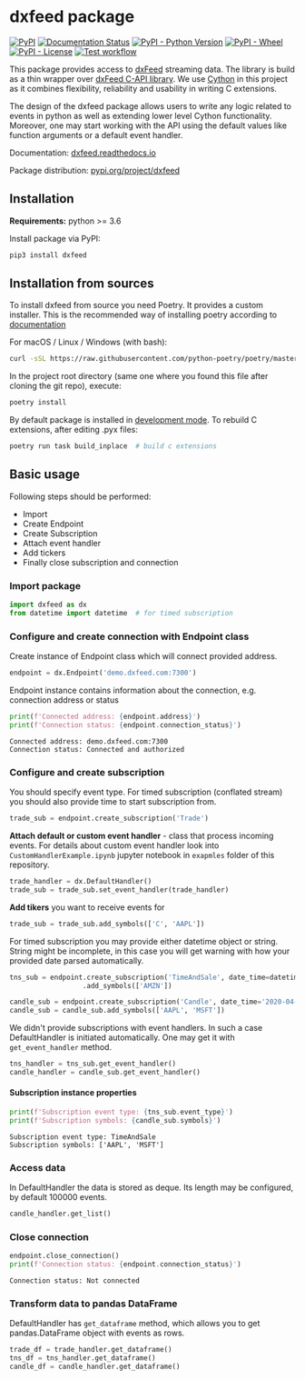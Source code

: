 # dxfeed package

[![PyPI](https://img.shields.io/pypi/v/dxfeed)](https://pypi.org/project/dxfeed/)
[![Documentation Status](https://readthedocs.org/projects/dxfeed/badge/?version=latest)](https://dxfeed.readthedocs.io/en/latest/?badge=latest)
[![PyPI - Python Version](https://img.shields.io/pypi/pyversions/dxfeed)](https://pypi.org/project/dxfeed/)
[![PyPI - Wheel](https://img.shields.io/pypi/wheel/dxfeed)](https://pypi.org/project/dxfeed/)
[![PyPI - License](https://img.shields.io/pypi/l/dxfeed)](https://github.com/dxFeed/dxfeed-python-api/blob/master/LICENSE)
[![Test workflow](https://github.com/dxFeed/dxfeed-python-api/workflows/Test%20package/badge.svg)](https://github.com/dxFeed/dxfeed-python-api/actions)



This package provides access to [dxFeed](https://www.dxfeed.com/) streaming data.
The library is build as a thin wrapper over [dxFeed C-API library](https://github.com/dxFeed/dxfeed-c-api).
We use [Cython](https://cython.org/) in this project as it combines flexibility, reliability and
usability in writing C extensions.

The design of the dxfeed package allows users to write any logic related to events in python as well as 
extending lower level Cython functionality. Moreover, one may start working with the API using the default 
values like function arguments or a default event handler.

Documentation: [dxfeed.readthedocs.io](https://dxfeed.readthedocs.io/en/latest/)

Package distribution: [pypi.org/project/dxfeed](https://pypi.org/project/dxfeed/)

## Installation

**Requirements:** python >= 3.6

Install package via PyPI:

```python
pip3 install dxfeed
``` 

## Installation from sources

To install dxfeed from source you need Poetry. It provides a custom installer.
This is the recommended way of installing poetry according to [documentation](https://python-poetry.org/docs/)

For macOS / Linux / Windows (with bash):

```bash
curl -sSL https://raw.githubusercontent.com/python-poetry/poetry/master/get-poetry.py | python
```

In the project root directory (same one where you found this file after
cloning the git repo), execute:

```bash
poetry install 
```

By default package is installed in 
[development mode](https://pip.pypa.io/en/latest/reference/pip_install.html#editable-installs). To rebuild 
C extensions, after editing .pyx files:

```bash
poetry run task build_inplace  # build c extensions
```

## Basic usage

Following steps should be performed:

* Import
* Create Endpoint
* Create Subscription
* Attach event handler
* Add tickers
* Finally close subscription and connection 

### Import package

```python
import dxfeed as dx
from datetime import datetime  # for timed subscription
```

### Configure and create connection with Endpoint class
Create instance of Endpoint class which will connect provided address. 


```python
endpoint = dx.Endpoint('demo.dxfeed.com:7300')
```

Endpoint instance contains information about the connection, e.g. connection address or status


```python
print(f'Connected address: {endpoint.address}')
print(f'Connection status: {endpoint.connection_status}')
```

```text
Connected address: demo.dxfeed.com:7300
Connection status: Connected and authorized
```

### Configure and create subscription
You should specify event type. For timed subscription (conflated stream) you should also provide time to start subscription from.


```python
trade_sub = endpoint.create_subscription('Trade')
```

**Attach default or custom event handler** - class that process incoming events. For details about custom
event handler look into `CustomHandlerExample.ipynb` jupyter notebook in `exapmles` folder of this repository.


```python
trade_handler = dx.DefaultHandler()
trade_sub = trade_sub.set_event_handler(trade_handler)
```

**Add tikers** you want to receive events for


```python
trade_sub = trade_sub.add_symbols(['C', 'AAPL'])
```

For timed subscription you may provide either datetime object or string. String might be incomplete, in 
this case you will get warning with how your provided date parsed automatically. 


```python
tns_sub = endpoint.create_subscription('TimeAndSale', date_time=datetime.now()) \
                  .add_symbols(['AMZN'])
```


```python
candle_sub = endpoint.create_subscription('Candle', date_time='2020-04-16 13:05')
candle_sub = candle_sub.add_symbols(['AAPL', 'MSFT'])
```

We didn't provide subscriptions with event handlers. In such a case DefaultHandler is initiated automatically.
One may get it with `get_event_handler` method.

```python
tns_handler = tns_sub.get_event_handler()
candle_handler = candle_sub.get_event_handler()
```

#### Subscription instance properties


```python
print(f'Subscription event type: {tns_sub.event_type}')
print(f'Subscription symbols: {candle_sub.symbols}')
```

```text
Subscription event type: TimeAndSale
Subscription symbols: ['AAPL', 'MSFT']
```

### Access data
In DefaultHandler the data is stored as deque. Its length may be configured, by default 100000 events.

```python
candle_handler.get_list()
```

### Close connection


```python
endpoint.close_connection()
print(f'Connection status: {endpoint.connection_status}')
```

```text
Connection status: Not connected
```

### Transform data to pandas DataFrame

DefaultHandler has `get_dataframe` method, which allows you to get pandas.DataFrame object with events as rows.

```python
trade_df = trade_handler.get_dataframe()
tns_df = tns_handler.get_dataframe()
candle_df = candle_handler.get_dataframe()
```
